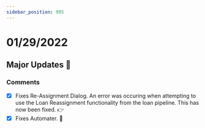 ```yaml
---
sidebar_position: 995
---
```


# 01/29/2022

## Major Updates :rocket:

### Comments

- [X] Fixes Re-Assignment Dialog. An error was occuring when attempting to use the Loan Reassignment functionality from the loan pipeline. This has now been fixed. :point_right:
- [X] Fixes Automater. :repeat:
